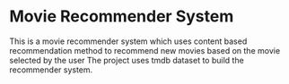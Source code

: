 # Movie Recommender System
 This is a movie recommender system which uses content based recommendation method to recommend new movies based on the movie selected by the user
 The project uses tmdb dataset to build the recommender system.
